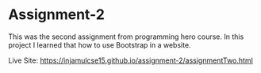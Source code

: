 # Assignment-2
This was the second assignment from programming hero course.
In this project I learned that how to use Bootstrap in a website.

Live Site: https://injamulcse15.github.io/assignment-2/assignmentTwo.html